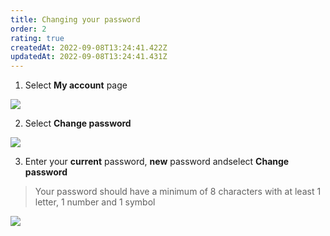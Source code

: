 ```yaml
---
title: Changing your password
order: 2
rating: true
createdAt: 2022-09-08T13:24:41.422Z
updatedAt: 2022-09-08T13:24:41.431Z
---
```

1. Select **My account** page

![](/img/editing-profile_1.png)

2. Select **Change password**

![](/img/changing-password_2.png)

3. Enter your **current** password, **new** password andselect **Change password**

> Your password should have a minimum of 8 characters with at least 1 letter, 1 number and 1 symbol

![](/img/changing-password_3.png)